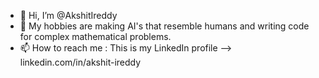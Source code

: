 

- 👋 Hi, I’m @AkshitIreddy
- 👀 My hobbies are making AI's that resemble humans and writing code for complex mathematical problems.
- 📫 How to reach me : This is my LinkedIn profile --> linkedin.com/in/akshit-ireddy

<!---
AkshitIreddy/AkshitIreddy is a ✨ special ✨ repository because its `README.md` (this file) appears on your GitHub profile.
You can click the Preview link to take a look at your changes.
--->
